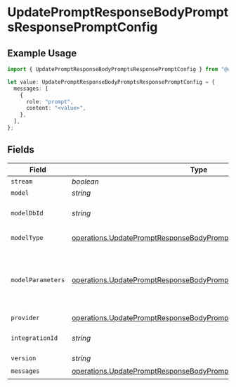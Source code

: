 # UpdatePromptResponseBodyPromptsResponsePromptConfig

## Example Usage

```typescript
import { UpdatePromptResponseBodyPromptsResponsePromptConfig } from "@orq-ai/node/models/operations";

let value: UpdatePromptResponseBodyPromptsResponsePromptConfig = {
  messages: [
    {
      role: "prompt",
      content: "<value>",
    },
  ],
};
```

## Fields

| Field                                                                                                                                                  | Type                                                                                                                                                   | Required                                                                                                                                               | Description                                                                                                                                            |
| ------------------------------------------------------------------------------------------------------------------------------------------------------ | ------------------------------------------------------------------------------------------------------------------------------------------------------ | ------------------------------------------------------------------------------------------------------------------------------------------------------ | ------------------------------------------------------------------------------------------------------------------------------------------------------ |
| `stream`                                                                                                                                               | *boolean*                                                                                                                                              | :heavy_minus_sign:                                                                                                                                     | N/A                                                                                                                                                    |
| `model`                                                                                                                                                | *string*                                                                                                                                               | :heavy_minus_sign:                                                                                                                                     | N/A                                                                                                                                                    |
| `modelDbId`                                                                                                                                            | *string*                                                                                                                                               | :heavy_minus_sign:                                                                                                                                     | The id of the resource                                                                                                                                 |
| `modelType`                                                                                                                                            | [operations.UpdatePromptResponseBodyPromptsResponseModelType](../../models/operations/updatepromptresponsebodypromptsresponsemodeltype.md)             | :heavy_minus_sign:                                                                                                                                     | The type of the model                                                                                                                                  |
| `modelParameters`                                                                                                                                      | [operations.UpdatePromptResponseBodyPromptsResponseModelParameters](../../models/operations/updatepromptresponsebodypromptsresponsemodelparameters.md) | :heavy_minus_sign:                                                                                                                                     | Model Parameters: Not all parameters apply to every model                                                                                              |
| `provider`                                                                                                                                             | [operations.UpdatePromptResponseBodyPromptsResponseProvider](../../models/operations/updatepromptresponsebodypromptsresponseprovider.md)               | :heavy_minus_sign:                                                                                                                                     | N/A                                                                                                                                                    |
| `integrationId`                                                                                                                                        | *string*                                                                                                                                               | :heavy_minus_sign:                                                                                                                                     | The id of the resource                                                                                                                                 |
| `version`                                                                                                                                              | *string*                                                                                                                                               | :heavy_minus_sign:                                                                                                                                     | N/A                                                                                                                                                    |
| `messages`                                                                                                                                             | [operations.UpdatePromptResponseBodyPromptsResponseMessages](../../models/operations/updatepromptresponsebodypromptsresponsemessages.md)[]             | :heavy_check_mark:                                                                                                                                     | N/A                                                                                                                                                    |